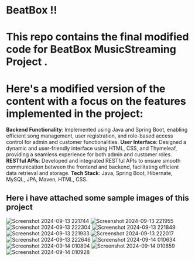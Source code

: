 # BeatBox !!
# This repo contains the final  modified code for BeatBox MusicStreaming Project .
# Here's a modified version of the content with a focus on the features implemented in the project:

**Backend Functionality**: Implemented using Java and Spring Boot, enabling efficient song management, user registration, and role-based access control for admin and customer functionalities.
**User Interface**: Designed a dynamic and user-friendly interface using HTML, CSS, and Thymeleaf, providing a seamless experience for both admin and customer roles.
**RESTful APIs**: Developed and integrated RESTful APIs to ensure smooth communication between the frontend and backend, facilitating efficient data retrieval and storage.
**Tech Stack**: Java, Spring Boot, Hibernate, MySQL, JPA, Maven, HTML, CSS.
## Here i have attached some sample images of this project
![Screenshot 2024-09-13 221744](https://github.com/user-attachments/assets/851e9df8-285b-49b0-b322-421815c28448)
![Screenshot 2024-09-13 221955](https://github.com/user-attachments/assets/2b444aa3-43ad-404e-ac78-33e1f4d90dc2)
![Screenshot 2024-09-13 222304](https://github.com/user-attachments/assets/501a5fe9-c74e-4028-aedb-edcd3fc45413)
![Screenshot 2024-09-13 221849](https://github.com/user-attachments/assets/fd32bb7f-700a-426b-afe4-2911783ed36d)
![Screenshot 2024-09-13 221933](https://github.com/user-attachments/assets/d927e4ec-a3a4-4799-9159-07c10257eee4)
![Screenshot 2024-09-13 222017](https://github.com/user-attachments/assets/0d230255-0cd9-4aa1-a6b4-34a3d96f2911)
![Screenshot 2024-09-13 222646](https://github.com/user-attachments/assets/f57d4385-96ff-42f3-9999-3594afaf260e)
![Screenshot 2024-09-14 010634](https://github.com/user-attachments/assets/5dbf73db-1685-4ffd-9cd0-68cf0a421de3)
![Screenshot 2024-09-14 010804](https://github.com/user-attachments/assets/24a7d0f1-09af-4255-8cc8-afc242b870a2)
![Screenshot 2024-09-14 010859](https://github.com/user-attachments/assets/79a8eb5e-1235-4f1f-a1a2-480913dc2e4f)
![Screenshot 2024-09-14 010928](https://github.com/user-attachments/assets/eb389a8e-d251-4363-8185-dd6486f23735)
